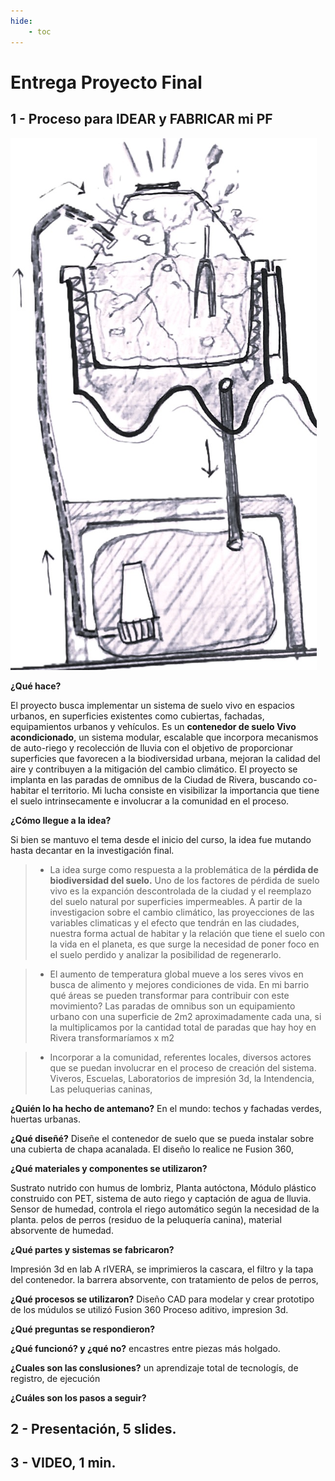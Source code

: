 ```yaml
---
hide:
    - toc
---
```


# **Entrega Proyecto Final**

## 1 - Proceso para IDEAR y FABRICAR mi PF

![](../images/ProyectoIntegrador/concepto2.png)

**¿Qué hace?**

El proyecto busca implementar un sistema de suelo vivo en espacios urbanos, en superficies existentes como cubiertas, fachadas, equipamientos urbanos y vehículos. 
Es un **contenedor de suelo Vivo acondicionado**, un sistema modular, escalable que incorpora mecanismos de auto-riego y recolección de lluvia con el objetivo de proporcionar superficies que favorecen a la biodiversidad urbana, mejoran la calidad del aire y contribuyen a la mitigación del cambio climático. El proyecto se implanta en las paradas de omnibus de la Ciudad de Rivera, buscando co-habitar el territorio. 
Mi lucha consiste en visibilizar la importancia que tiene el suelo intrinsecamente e involucrar a la comunidad en el proceso.

**¿Cómo llegue a la idea?**

Si bien se mantuvo el tema desde el inicio del curso, la idea fue mutando hasta decantar en la investigación final. 

> - La idea surge como respuesta a la problemática de la **pérdida de biodiversidad del suelo.** Uno de los factores de pérdida de suelo vivo es la expanción descontrolada de la ciudad y el reemplazo del suelo natural por superficies impermeables. A partir de la investigacion sobre el cambio climático, las proyecciones de las variables climaticas y el efecto que tendrán en las ciudades, nuestra forma actual de habitar y  la relación  que tiene el suelo con la vida en el planeta, es que  surge la necesidad de poner foco en el suelo perdido y analizar la posibilidad de regenerarlo.

> - El aumento de temperatura global mueve a los seres vivos en busca de alimento y mejores condiciones de vida. En mi barrio qué áreas se pueden transformar para contribuir con este movimiento? Las paradas de omnibus son un equipamiento urbano  con una superficie de 2m2 aproximadamente cada una, si la multiplicamos por la cantidad total de paradas que hay hoy en Rivera transformaríamos x m2 

> - Incorporar a la comunidad, referentes locales, diversos actores que se puedan involucrar en el proceso de creación del sistema.
Viveros, Escuelas, Laboratorios de impresión 3d, la Intendencia, Las peluquerias caninas, 

**¿Quién lo ha hecho de antemano?**
En el mundo: techos y fachadas verdes, huertas urbanas. 

**¿Qué diseñé?**
Diseñe el contenedor de suelo que se pueda instalar sobre una cubierta de chapa acanalada. El diseño lo realice ne Fusion 360, 

**¿Qué materiales y componentes se utilizaron?**

Sustrato nutrido con humus de lombriz, 
Planta autóctona,
Módulo plástico construido con PET,
sistema de auto riego y captación de agua de lluvia.
Sensor de humedad, controla el riego automático según la necesidad de la planta.
pelos de perros (residuo de la peluquería canina), material absorvente de humedad.

**¿Qué partes y sistemas se fabricaron?**

Impresión 3d en lab A rIVERA, se imprimieros la cascara, el filtro y la tapa del contenedor. 
la barrera absorvente, con tratamiento de pelos de perros,


**¿Qué procesos se utilizaron?**
Diseño CAD para modelar y crear prototipo de los múdulos se utilizó Fusion 360
Proceso aditivo, impresion 3d. 

**¿Qué preguntas se respondieron?**


**¿Qué funcionó? y ¿qué no?**
encastres entre piezas más holgado.

**¿Cuales son las conslusiones?**
un aprendizaje total de tecnologís, de registro, de ejecución

**¿Cuáles son los pasos a seguir?**



## 2 - Presentación, 5 slides.

## 3 - VIDEO, 1 min.






